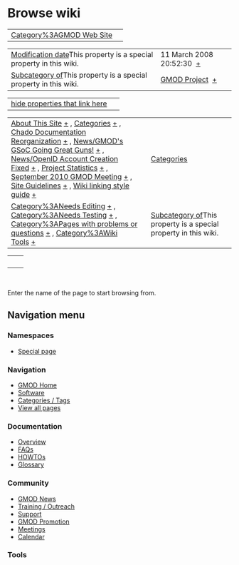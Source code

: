 



<span id="top"></span>




# <span dir="auto">Browse wiki</span>






|  |  |
|----|----|
| [Category%3AGMOD Web Site](/wiki/Category%3AGMOD_Web_Site "Category%3AGMOD Web Site") |  |

|  |  |
|----|----|
| <span class="smw-highlighter" data-type="1" state="inline" data-title="Property"><span class="smwbuiltin">[Modification date](/wiki/Property:Modification_date "Property:Modification date")</span><span class="smwttcontent">This property is a special property in this wiki.</span></span> | <span class="smwb-value">11 March 2008 20:52:30  <span class="smwsearch">[+](/wiki/Special%3ASearchByProperty/Modification-20date/11-20March-202008-2020:52:30 "Special%3ASearchByProperty/Modification-20date/11-20March-202008-2020:52:30")</span></span> |
| <span class="smw-highlighter" data-type="1" state="inline" data-title="Property"><span class="smwbuiltin">[Subcategory of](/wiki/Property:Subcategory_of "Property:Subcategory of")</span><span class="smwttcontent">This property is a special property in this wiki.</span></span> | <span class="smwb-value">[GMOD Project](/wiki/Category%3AGMOD_Project "Category%3AGMOD Project")  <span class="smwsearch">[+](/wiki/Special%3ASearchByProperty/Subcategory-20of/GMOD-20Project "Special%3ASearchByProperty/Subcategory-20of/GMOD-20Project")</span></span> |

<span id="smw_browse_incoming"></span>

|  |  |
|----|----|
| [hide properties that link here](/mediawiki/index.php?title=Special:Browse&offset=0&dir=out&article=Category%3AGMOD+Web+Site)  |  |

|  |  |
|----|----|
| <span class="smwb-ivalue">[About This Site](/wiki/About_This_Site "About This Site") <span class="smwbrowse">[+](/wiki/Special%253ABrowse/About-20This-20Site "Special%253ABrowse/About-20This-20Site")</span></span> , <span class="smwb-ivalue">[Categories](/wiki/Categories "Categories") <span class="smwbrowse">[+](/wiki/Special%253ABrowse/Categories "Special%253ABrowse/Categories")</span></span> , <span class="smwb-ivalue">[Chado Documentation Reorganization](/wiki/Chado_Documentation_Reorganization "Chado Documentation Reorganization") <span class="smwbrowse">[+](/wiki/Special%253ABrowse/Chado-20Documentation-20Reorganization "Special%253ABrowse/Chado-20Documentation-20Reorganization")</span></span> , <span class="smwb-ivalue">[News/GMOD's GSoC Going Great Guns!](/wiki/News/GMOD%27s_GSoC_Going_Great_Guns! "News/GMOD's GSoC Going Great Guns!") <span class="smwbrowse">[+](/wiki/Special%253ABrowse/News-2FGMOD%27s-20GSoC-20Going-20Great-20Guns! "Special%253ABrowse/News-2FGMOD's-20GSoC-20Going-20Great-20Guns!")</span></span> , <span class="smwb-ivalue">[News/OpenID Account Creation Fixed](/wiki/News/OpenID_Account_Creation_Fixed "News/OpenID Account Creation Fixed") <span class="smwbrowse">[+](/wiki/Special%253ABrowse/News-2FOpenID-20Account-20Creation-20Fixed "Special%253ABrowse/News-2FOpenID-20Account-20Creation-20Fixed")</span></span> , <span class="smwb-ivalue">[Project Statistics](/wiki/Project_Statistics "Project Statistics") <span class="smwbrowse">[+](/wiki/Special%253ABrowse/Project-20Statistics "Special%253ABrowse/Project-20Statistics")</span></span> , <span class="smwb-ivalue">[September 2010 GMOD Meeting](/wiki/September_2010_GMOD_Meeting "September 2010 GMOD Meeting") <span class="smwbrowse">[+](/wiki/Special%253ABrowse/September-202010-20GMOD-20Meeting "Special%253ABrowse/September-202010-20GMOD-20Meeting")</span></span> , <span class="smwb-ivalue">[Site Guidelines](/wiki/Site_Guidelines "Site Guidelines") <span class="smwbrowse">[+](/wiki/Special%253ABrowse/Site-20Guidelines "Special%253ABrowse/Site-20Guidelines")</span></span> , <span class="smwb-ivalue">[Wiki linking style guide](/wiki/Wiki_linking_style_guide "Wiki linking style guide") <span class="smwbrowse">[+](/wiki/Special%253ABrowse/Wiki-20linking-20style-20guide "Special%253ABrowse/Wiki-20linking-20style-20guide")</span></span> | [Categories](/wiki/Special%3ACategories "Special%3ACategories") |
| <span class="smwb-ivalue">[Category%3ANeeds Editing](/wiki/Category%3ANeeds_Editing "Category%3ANeeds Editing") <span class="smwbrowse">[+](/wiki/Special%253ABrowse/Category%3ANeeds-20Editing "Special%253ABrowse/Category%3ANeeds-20Editing")</span></span> , <span class="smwb-ivalue">[Category%3ANeeds Testing](/wiki/Category%3ANeeds_Testing "Category%3ANeeds Testing") <span class="smwbrowse">[+](/wiki/Special%253ABrowse/Category%3ANeeds-20Testing "Special%253ABrowse/Category%3ANeeds-20Testing")</span></span> , <span class="smwb-ivalue">[Category%3APages with problems or questions](/wiki/Category%3APages_with_problems_or_questions "Category%3APages with problems or questions") <span class="smwbrowse">[+](/wiki/Special%253ABrowse/Category%3APages-20with-20problems-20or-20questions "Special%253ABrowse/Category%3APages-20with-20problems-20or-20questions")</span></span> , <span class="smwb-ivalue">[Category%3AWiki Tools](/wiki/Category%3AWiki_Tools "Category%3AWiki Tools") <span class="smwbrowse">[+](/wiki/Special%253ABrowse/Category%3AWiki-20Tools "Special%253ABrowse/Category%3AWiki-20Tools")</span></span> | <span class="smw-highlighter" data-type="1" state="inline" data-title="Property"><span class="smwbuiltin">[Subcategory of](/wiki/Property:Subcategory_of "Property:Subcategory of")</span><span class="smwttcontent">This property is a special property in this wiki.</span></span> |

|     |     |
|-----|-----|
|     |     |

 

Enter the name of the page to start browsing from.  








## Navigation menu



### Namespaces

- <span id="ca-nstab-special">[Special
  page](/wiki/Special%253ABrowse/Category%3AGMOD_Web_Site "This is a special page, you cannot edit the page itself")</span>






### Navigation



- <span id="n-GMOD-Home">[GMOD Home](/wiki/Main_Page)</span>
- <span id="n-Software">[Software](/wiki/GMOD_Components)</span>
- <span id="n-Categories-.2F-Tags">[Categories /
  Tags](/wiki/Categories)</span>
- <span id="n-View-all-pages">[View all
  pages](/wiki/Special:AllPages)</span>




### Documentation



- <span id="n-Overview">[Overview](/wiki/Overview)</span>
- <span id="n-FAQs">[FAQs](/wiki/Category%3AFAQ)</span>
- <span id="n-HOWTOs">[HOWTOs](/wiki/Category%3AHOWTO)</span>
- <span id="n-Glossary">[Glossary](/wiki/Glossary)</span>




### Community



- <span id="n-GMOD-News">[GMOD News](/wiki/GMOD_News)</span>
- <span id="n-Training-.2F-Outreach">[Training /
  Outreach](/wiki/Training_and_Outreach)</span>
- <span id="n-Support">[Support](/wiki/Support)</span>
- <span id="n-GMOD-Promotion">[GMOD
  Promotion](/wiki/GMOD_Promotion)</span>
- <span id="n-Meetings">[Meetings](/wiki/Meetings)</span>
- <span id="n-Calendar">[Calendar](/wiki/Calendar)</span>




### Tools












<!-- -->




